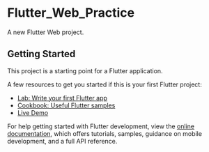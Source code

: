 # Flutter_Web_Practice

A new Flutter Web project.

## Getting Started

This project is a starting point for a Flutter application.

A few resources to get you started if this is your first Flutter project:

- [Lab: Write your first Flutter app](https://docs.flutter.dev/get-started/codelab)
- [Cookbook: Useful Flutter samples](https://docs.flutter.dev/cookbook)
- [Live Demo](https://webpractice-db1ce.web.app)

For help getting started with Flutter development, view the
[online documentation](https://docs.flutter.dev/), which offers tutorials,
samples, guidance on mobile development, and a full API reference.
